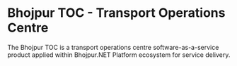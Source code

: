 # Bhojpur TOC - Transport Operations Centre

The Bhojpur TOC is a transport operations centre software-as-a-service product applied within Bhojpur.NET Platform ecosystem for service delivery.
